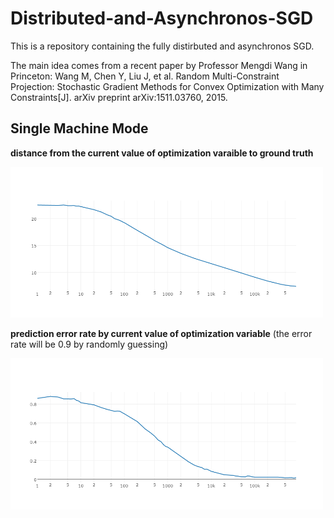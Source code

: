 # Distributed-and-Asynchronos-SGD


This is a repository containing the fully distirbuted and asynchronos SGD. 

The main idea comes from a recent paper by Professor Mengdi Wang in Princeton: 
  Wang M, Chen Y, Liu J, et al. Random Multi-Constraint Projection: Stochastic Gradient Methods for Convex Optimization with Many Constraints[J]. arXiv preprint arXiv:1511.03760, 2015.


## Single Machine Mode

**distance from the current value of optimization varaible to ground truth**

<img src="fig/Distance2Optima.png" width="500">

**prediction error rate by current value of optimization variable**
(the error rate will be 0.9 by randomly guessing)

<img src="fig/ErrorRate.png" width="500">
